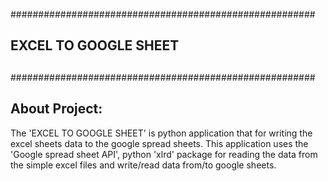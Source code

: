 #######################################################
##                                                   ##
##             EXCEL TO GOOGLE SHEET                 ##
##                                                   ##
#######################################################

About Project:
--------------
 The 'EXCEL TO GOOGLE SHEET' is python application that for writing the excel sheets data to the google spread sheets.
 This application uses the 'Google spread sheet API', python 'xlrd' package for reading the data from the simple excel
 files and write/read data from/to google sheets.